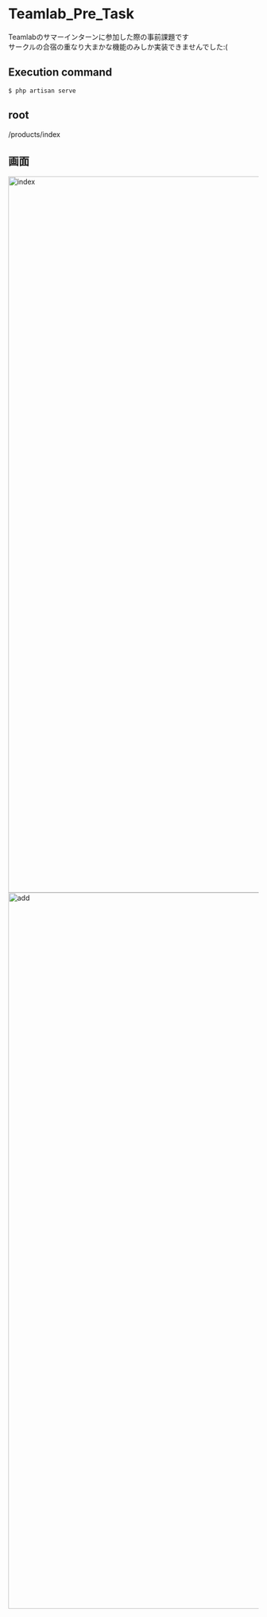 # Teamlab_Pre_Task
Teamlabのサマーインターンに参加した際の事前課題です  
サークルの合宿の重なり大まかな機能のみしか実装できませんでした:(

## Execution command
```terminal
$ php artisan serve
```

## root
/products/index

## 画面
<img width="1440" alt="index" src="https://user-images.githubusercontent.com/41050625/69894785-0636c280-1368-11ea-80c7-80644df24281.png">

<img width="1440" alt="add" src="https://user-images.githubusercontent.com/41050625/69894791-1babec80-1368-11ea-81ac-b0eca231302f.png">

